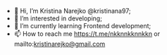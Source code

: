 - 👋 Hi, I’m Kristina Narejko @kristinana97;
- 👀 I’m interested in developing;
- 🌱 I’m currently learning Frontend development;
- 📫 How to reach me https://t.me/nkknnkknnkkn or mailto:kristinarejko@gmail.com

<!---
kristinana97/kristinana97 is a ✨ special ✨ repository because its `README.md` (this file) appears on your GitHub profile.
You can click the Preview link to take a look at your changes.
--->
<!-- - 💞️ I’m looking to collaborate on ... -->
